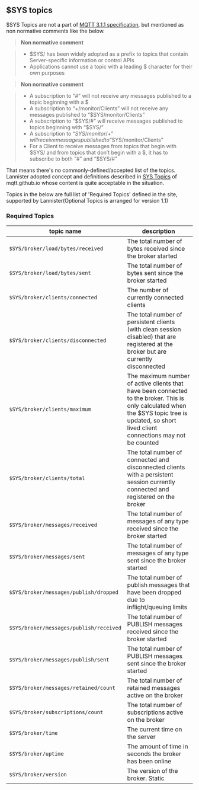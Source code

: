 <!--
  Copyright 2016 The Lannister Project

  Licensed under the Apache License, Version 2.0 (the "License");
  you may not use this file except in compliance with the License.
  You may obtain a copy of the License at

      http://www.apache.org/licenses/LICENSE-2.0

  Unless required by applicable law or agreed to in writing, software
  distributed under the License is distributed on an "AS IS" BASIS,
  WITHOUT WARRANTIES OR CONDITIONS OF ANY KIND, either express or implied.
  See the License for the specific language governing permissions and
  limitations under the License.
-->
## $SYS topics

$SYS Topics are not a part of [MQTT 3.1.1 specification](http://docs.oasis-open.org/mqtt/mqtt/v3.1.1/os/mqtt-v3.1.1-os.html#_Toc398718108), but mentioned as non normative comments like the below.

>**Non normative comment**

>* $SYS/ has been widely adopted as a prefix to topics that contain Server-specific information or control APIs
>* Applications cannot use a topic with a leading $ character for their own purposes

>**Non normative comment**

>* A subscription to “#” will not receive any messages published to a topic beginning with a $
>* A subscription to “+/monitor/Clients” will not receive any messages published to “$SYS/monitor/Clients”
>* A subscription to “$SYS/#” will receive messages published to topics beginning with “$SYS/”
>* A subscription to “$SYS/monitor/+” will receive messages published to “$SYS/monitor/Clients”
>* For a Client to receive messages from topics that begin with $SYS/ and from topics that don’t begin with a $, it has to subscribe to both “#” and “$SYS/#”

That means there's no commonly-defined/accepted list of the topics. Lannister adopted concept and definitions described in [SYS Topics](https://github.com/mqtt/mqtt.github.io/wiki/SYS-Topics) of mqtt.github.io whose content is quite acceptable in the situation.

Topics in the below are full list of 'Required Topics' defined in the site, supported by Lannister(Optional Topics is arranged for version 1.1)

### Required Topics
|topic name|description|
|---|---|
|`$SYS/broker/load/bytes/received`|The total number of bytes received since the broker started|
|`$SYS/broker/load/bytes/sent`|The total number of bytes sent since the broker started|
|`$SYS/broker/clients/connected`|The number of currently connected clients|
|`$SYS/broker/clients/disconnected`|The total number of persistent clients (with clean session disabled) that are registered at the broker but are currently disconnected|
|`$SYS/broker/clients/maximum`|The maximum number of active clients that have been connected to the broker. This is only calculated when the $SYS topic tree is updated, so short lived client connections may not be counted|
|`$SYS/broker/clients/total`|The total number of connected and disconnected clients with a persistent session currently connected and registered on the broker|
|`$SYS/broker/messages/received`|The total number of messages of any type received since the broker started|
|`$SYS/broker/messages/sent`|The total number of messages of any type sent since the broker started|
|`$SYS/broker/messages/publish/dropped`|The total number of publish messages that have been dropped due to inflight/queuing limits|
|`$SYS/broker/messages/publish/received`|The total number of PUBLISH messages received since the broker started|
|`$SYS/broker/messages/publish/sent`|The total number of PUBLISH messages sent since the broker started|
|`$SYS/broker/messages/retained/count`|The total number of retained messages active on the broker|
|`$SYS/broker/subscriptions/count`|The total number of subscriptions active on the broker|
|`$SYS/broker/time`|The current time on the server|
|`$SYS/broker/uptime`|The amount of time in seconds the broker has been online|
|`$SYS/broker/version`|The version of the broker. Static|
